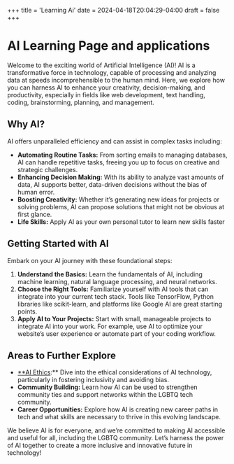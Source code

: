 +++
title = 'Learning Ai'
date = 2024-04-18T20:04:29-04:00
draft = false
+++

# AI Learning Page and applications

Welcome to the exciting world of Artificial Intelligence (AI)! AI is a transformative force in technology, capable of processing and analyzing data at speeds incomprehensible to the human mind. Here, we explore how you can harness AI to enhance your creativity, decision-making, and productivity, especially in fields like web development, text handling, coding, brainstorming, planning, and management.

## Why AI?
AI offers unparalleled efficiency and can assist in complex tasks including:
- **Automating Routine Tasks:** From sorting emails to managing databases, AI can handle repetitive tasks, freeing you up to focus on creative and strategic challenges.
- **Enhancing Decision Making:** With its ability to analyze vast amounts of data, AI supports better, data-driven decisions without the bias of human error.
- **Boosting Creativity:** Whether it’s generating new ideas for projects or solving problems, AI can propose solutions that might not be obvious at first glance.
- **Life Skills:** Apply AI as your own personal tutor to learn new skills faster

## Getting Started with AI
Embark on your AI journey with these foundational steps:
1. **Understand the Basics:** Learn the fundamentals of AI, including machine learning, natural language processing, and neural networks.
2. **Choose the Right Tools:** Familiarize yourself with AI tools that can integrate into your current tech stack. Tools like TensorFlow, Python libraries like scikit-learn, and platforms like Google AI are great starting points.
3. **Apply AI to Your Projects:** Start with small, manageable projects to integrate AI into your work. For example, use AI to optimize your website’s user experience or automate part of your coding workflow.

## Areas to Further Explore
- [**AI Ethics](https://www.unesco.org/en/artificial-intelligence/recommendation-ethics):** Dive into the ethical considerations of AI technology, particularly in fostering inclusivity and avoiding bias. 
- **Community Building:** Learn how AI can be used to strengthen community ties and support networks within the LGBTQ tech community.
- **Career Opportunities:** Explore how AI is creating new career paths in tech and what skills are necessary to thrive in this evolving landscape.

We believe AI is for everyone, and we’re committed to making AI accessible and useful for all, including the LGBTQ community. Let’s harness the power of AI together to create a more inclusive and innovative future in technology!

